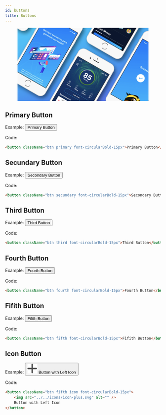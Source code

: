 ```yaml
---
id: buttons
title: Buttons
---
```


<div class="wrapCover">
    <figure class="coverBackground showAfter">
        <div class="background buttonsCover"></div>
    </figure>
    <figure class="coverImage showCover">
        <img src="../../img/buttons-cover.png">
    </figure>
</div>

## Primary Button

Example:
<button class="btn primary font-circularBold-15px">Primary Button</button>

Code:
```html
<button className="btn primary font-circularBold-15px">Primary Button</button>
```

## Secundary Button

Example:
<button class="btn secundary font-circularBold-15px">Secondary Button</button>

Code:
```html
<button className="btn secundary font-circularBold-15px">Secondary Button</button>
```

## Third Button

Example:
<button class="btn third font-circularBold-15px">Third Button</button>

Code:
```html
<button className="btn third font-circularBold-15px">Third Button</button>
```

## Fourth Button

Example:
<button class="btn fourth font-circularBold-15px">Fourth Button</button>

Code:
```html
<button className="btn fourth font-circularBold-15px">Fourth Button</button>
```

## Fifith Button

Example:
<button class="btn fifth font-circularBold-15px">Fifith Button</button>

Code:
```html
<button className="btn fifth font-circularBold-15px">Fifith Button</button>
```

## Icon Button

Example:
<button class="btn fifth icon font-circularBold-15px">
    <img src="../../icons/icon-plus.svg" alt="" />
    Button with Left Icon
</button>

Code:
```html
<button className="btn fifth icon font-circularBold-15px">
    <img src="../../icons/icon-plus.svg" alt="" />
    Button with Left Icon
</button>
```
